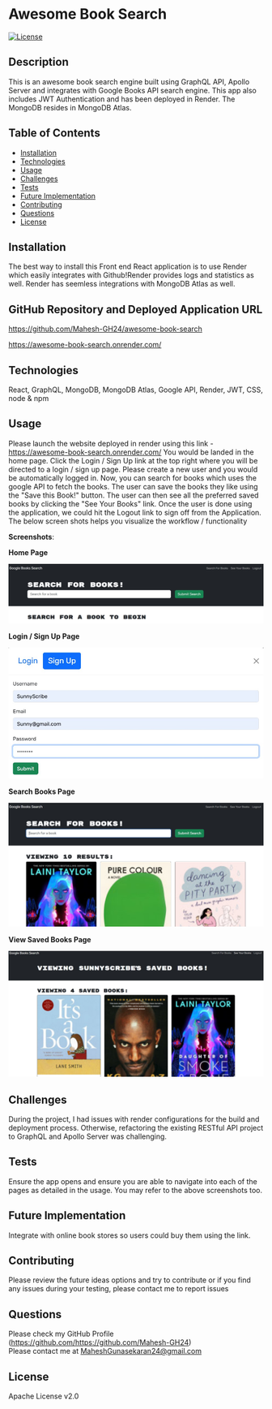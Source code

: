 # Awesome Book Search
   [![License](https://img.shields.io/badge/License-Apache_2.0-blue.svg)](https://opensource.org/licenses/Apache-2.0)

   ## Description

   This is an awesome book search engine built using GraphQL API, Apollo Server and integrates with Google Books API search engine. This app also includes JWT Authentication and has been deployed in Render. The MongoDB resides in MongoDB Atlas.

   ## Table of Contents

   - [Installation](#installation)
   - [Technologies](#Technologies)
   - [Usage](#usage)
   - [Challenges](#challenges)
   - [Tests](#tests)
   - [Future Implementation](#Future-Implementation)
   - [Contributing](#Contributing)
   - [Questions](#questions)
   - [License](#license)

   ## Installation
   The best way to install this Front end React application is to use Render which easily integrates with Github!Render provides logs and statistics as well. Render has seemless integrations with MongoDB Atlas as well.

   ## GitHub Repository and Deployed Application URL
   https://github.com/Mahesh-GH24/awesome-book-search
   
   https://awesome-book-search.onrender.com/    

   ## Technologies
   React, GraphQL, MongoDB, MongoDB Atlas, Google API, Render, JWT, CSS, node & npm

   ## Usage
   Please launch the website deployed in render using this link - https://awesome-book-search.onrender.com/
   You would be landed in the home page. Click the Login / Sign Up link at the top right where you will be directed to a login / sign up page. Please create a new user and you would be automatically logged in. Now, you can search for books which uses the google API to fetch the books. The user can save the books they like using the "Save this Book!" button. The user can then see all the preferred saved books by clicking the "See Your Books" link. Once the user is done using the application, we could hit the Logout link to sign off from the Application. The below screen shots helps you visualize the workflow / functionality

   
   **Screenshots**:

   **Home Page**

   ![index](client/src/assets/images/home.jpg)

   **Login / Sign Up Page**

   ![index](client/src/assets/images/signup.jpg)

   **Search Books Page**

   ![index](client/src/assets/images/searchbooks.jpg)

   **View Saved Books Page**

   ![index](client/src/assets/images/view-saved-books.jpg)

      
   ## Challenges
   During the project, I had issues with render configurations for the build and deployment process. Otherwise, refactoring the existing RESTful API project to GraphQL and Apollo Server was challenging.
   

   ## Tests
   Ensure the app opens and ensure you are able to navigate into each of the pages as detailed in the usage. You may refer to the above screenshots too.

   ## Future Implementation
   Integrate with online book stores so users could buy them using the link.

   ## Contributing
   Please review the future ideas options and try to contribute or if you find any issues during your testing, please contact me to report issues

   ## Questions
   Please check my GitHub Profile (https://github.com/https://github.com/Mahesh-GH24)  
   Please contact me at MaheshGunasekaran24@gmail.com

   ## License
   Apache License v2.0